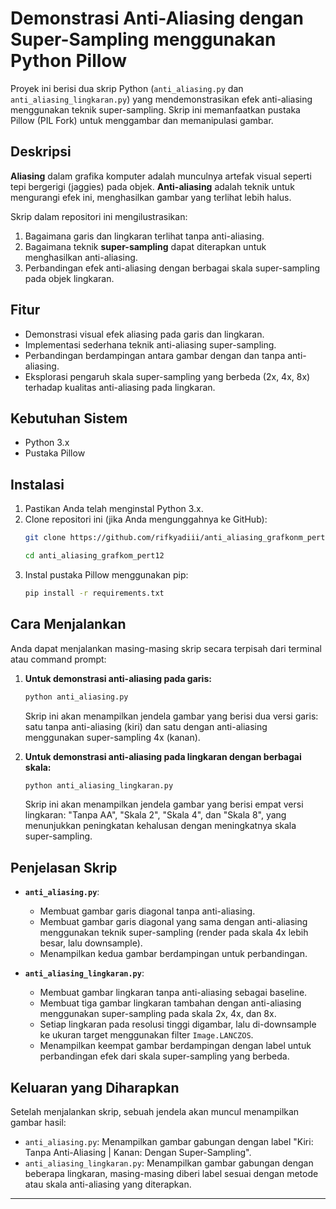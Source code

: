 # Demonstrasi Anti-Aliasing dengan Super-Sampling menggunakan Python Pillow

Proyek ini berisi dua skrip Python (`anti_aliasing.py` dan `anti_aliasing_lingkaran.py`) yang mendemonstrasikan efek anti-aliasing menggunakan teknik super-sampling. Skrip ini memanfaatkan pustaka Pillow (PIL Fork) untuk menggambar dan memanipulasi gambar.

## Deskripsi

**Aliasing** dalam grafika komputer adalah munculnya artefak visual seperti tepi bergerigi (jaggies) pada objek. **Anti-aliasing** adalah teknik untuk mengurangi efek ini, menghasilkan gambar yang terlihat lebih halus.

Skrip dalam repositori ini mengilustrasikan:
1.  Bagaimana garis dan lingkaran terlihat tanpa anti-aliasing.
2.  Bagaimana teknik **super-sampling** dapat diterapkan untuk menghasilkan anti-aliasing.
3.  Perbandingan efek anti-aliasing dengan berbagai skala super-sampling pada objek lingkaran.

## Fitur

* Demonstrasi visual efek aliasing pada garis dan lingkaran.
* Implementasi sederhana teknik anti-aliasing super-sampling.
* Perbandingan berdampingan antara gambar dengan dan tanpa anti-aliasing.
* Eksplorasi pengaruh skala super-sampling yang berbeda (2x, 4x, 8x) terhadap kualitas anti-aliasing pada lingkaran.

## Kebutuhan Sistem

* Python 3.x
* Pustaka Pillow

## Instalasi

1.  Pastikan Anda telah menginstal Python 3.x.
2.  Clone repositori ini (jika Anda mengunggahnya ke GitHub):
    ```bash
    git clone https://github.com/rifkyadiii/anti_aliasing_grafkonm_pert12.git
    ```
    ```bash
    cd anti_aliasing_grafkom_pert12
    ```
3.  Instal pustaka Pillow menggunakan pip:
    ```bash
    pip install -r requirements.txt
    ```

## Cara Menjalankan

Anda dapat menjalankan masing-masing skrip secara terpisah dari terminal atau command prompt:

1.  **Untuk demonstrasi anti-aliasing pada garis:**
    ```bash
    python anti_aliasing.py
    ```
    Skrip ini akan menampilkan jendela gambar yang berisi dua versi garis: satu tanpa anti-aliasing (kiri) dan satu dengan anti-aliasing menggunakan super-sampling 4x (kanan).

2.  **Untuk demonstrasi anti-aliasing pada lingkaran dengan berbagai skala:**
    ```bash
    python anti_aliasing_lingkaran.py
    ```
    Skrip ini akan menampilkan jendela gambar yang berisi empat versi lingkaran: "Tanpa AA", "Skala 2", "Skala 4", dan "Skala 8", yang menunjukkan peningkatan kehalusan dengan meningkatnya skala super-sampling.

## Penjelasan Skrip

* **`anti_aliasing.py`**:
    * Membuat gambar garis diagonal tanpa anti-aliasing.
    * Membuat gambar garis diagonal yang sama dengan anti-aliasing menggunakan teknik super-sampling (render pada skala 4x lebih besar, lalu downsample).
    * Menampilkan kedua gambar berdampingan untuk perbandingan.

* **`anti_aliasing_lingkaran.py`**:
    * Membuat gambar lingkaran tanpa anti-aliasing sebagai baseline.
    * Membuat tiga gambar lingkaran tambahan dengan anti-aliasing menggunakan super-sampling pada skala 2x, 4x, dan 8x.
    * Setiap lingkaran pada resolusi tinggi digambar, lalu di-downsample ke ukuran target menggunakan filter `Image.LANCZOS`.
    * Menampilkan keempat gambar berdampingan dengan label untuk perbandingan efek dari skala super-sampling yang berbeda.

## Keluaran yang Diharapkan

Setelah menjalankan skrip, sebuah jendela akan muncul menampilkan gambar hasil:
* `anti_aliasing.py`: Menampilkan gambar gabungan dengan label "Kiri: Tanpa Anti-Aliasing | Kanan: Dengan Super-Sampling".
* `anti_aliasing_lingkaran.py`: Menampilkan gambar gabungan dengan beberapa lingkaran, masing-masing diberi label sesuai dengan metode atau skala anti-aliasing yang diterapkan.

---
